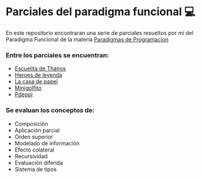 # Parciales del paradigma funcional :computer:

En este repositorio encontraran una serie de parciales resueltos por mí del Paradigma Funcional de la materia [Paradigmas de Programacion](https://www.pdep.com.ar/)

### Entre los parciales se encuentran:
- [Escuelita de Thanos](1)
- [Heroes de leyenda](2)
- [La casa de papel](3)
- [Minigolfito](4)
- [Pdeppi](5)

### Se evaluan los conceptos de:
* Composición
* Aplicación parcial
* Orden superior
* Modelado de información
* Efecto colateral
* Recursividad
* Evaluación diferida
* Sistema de tipos



[1]: https://github.com/mbeorlegui/PracticasHaskell/tree/master/escuelita-de-thanos
[2]: https://github.com/mbeorlegui/PracticasHaskell/tree/master/heroes-de-leyenda
[3]: https://github.com/mbeorlegui/PracticasHaskell/tree/master/la-casa-de-papel
[4]: https://github.com/mbeorlegui/PracticasHaskell/tree/master/minigolfito
[5]: https://github.com/mbeorlegui/PracticasHaskell/tree/master/pdeppi
